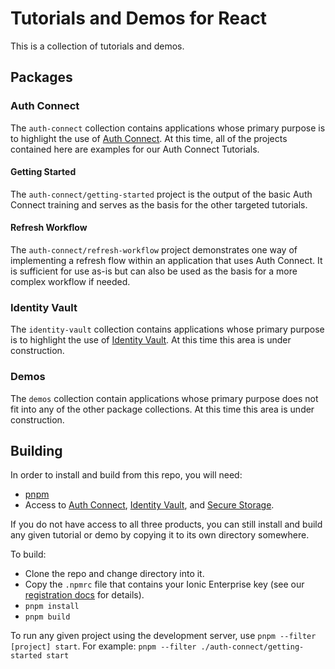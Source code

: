 # Tutorials and Demos for React

This is a collection of tutorials and demos.

## Packages

### Auth Connect

The `auth-connect` collection contains applications whose primary purpose is to highlight the use of [Auth Connect](https://ionic.io/docs/auth-connect). At this time, all of the projects contained here are examples for our Auth Connect Tutorials.

#### Getting Started

The `auth-connect/getting-started` project is the output of the basic Auth Connect training and serves as the basis for the other targeted tutorials.

#### Refresh Workflow

The `auth-connect/refresh-workflow` project demonstrates one way of implementing a refresh flow within an application that uses Auth Connect. It is sufficient for use as-is but can also be used as the basis for a more complex workflow if needed.

### Identity Vault

The `identity-vault` collection contains applications whose primary purpose is to highlight the use of [Identity Vault](https://ionic.io/docs/auth-connect). At this time this area is under construction.

### Demos

The `demos` collection contain applications whose primary purpose does not fit into any of the other package collections. At this time this area is under construction.

## Building

In order to install and build from this repo, you will need:

- [pnpm](https://pnpm.io/)
- Access to [Auth Connect](https://ionic.io/docs/auth-connect), [Identity Vault](https://ionic.io/docs/identity-vault), and [Secure Storage](https://ionic.io/docs/secure-storage).

If you do not have access to all three products, you can still install and build any given tutorial or demo by copying it to its own directory somewhere.

To build:

- Clone the repo and change directory into it.
- Copy the `.npmrc` file that contains your Ionic Enterprise key (see our [registration docs](https://ionic.io/docs/enterprise-starter/enterprise-key) for details).
- `pnpm install`
- `pnpm build`

To run any given project using the development server, use `pnpm --filter [project] start`. For example: `pnpm --filter ./auth-connect/getting-started start`
